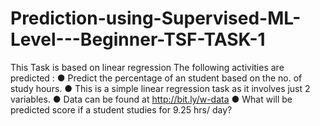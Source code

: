 # Prediction-using-Supervised-ML-Level---Beginner-TSF-TASK-1
This Task is based on linear regression 
The following activities are predicted :
● Predict the percentage of an student based on the no. of study hours.
● This is a simple linear regression task as it involves just 2 variables.
● Data can be found at http://bit.ly/w-data
● What will be predicted score if a student studies for 9.25 hrs/ day?

